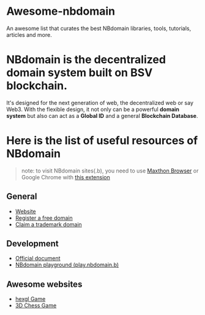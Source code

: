 # Awesome-nbdomain
An awesome list that curates the best NBdomain libraries, tools, tutorials, articles and more.

# NBdomain is the decentralized domain system built on BSV blockchain. 
It's designed for the next generation of web, the decentralized web or say Web3. With the flexible design, it not only can be a powerful **domain system** but also can act as a **Global ID** and a general **Blockchain Database**.

# Here is the list of useful resources of NBdomain

> note: to visit NBdomain sites(.b), you need to use [Maxthon Browser](https://maxthon.com) or Google Chrome with [this extension](https://chrome.google.com/webstore/detail/nbdomain/pblhkipfpdimkeddffljpkjgpgeigmik)

## General
* [Website](https://nbdomain.com/)
* [Register a free domain](https://app.nbdomain.com/#/free)
* [Claim a trademark domain](https://app.nbdomain.com/#/brand)

## Development

* [Official document](https://nbdomain.com/doc/)
* [NBdomain playground (play.nbdomain.b) ](https://play.nbdomain.b) 

## Awesome websites

* [hexgl Game](https://hexgl.hello123.b)
* [3D Chess Game](https://3dchess.hello123.b)
